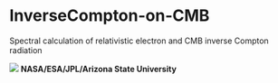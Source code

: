 # InverseCompton-on-CMB

Spectral calculation of relativistic electron and CMB inverse Compton radiation

![](https://photojournal.jpl.nasa.gov/jpegMod/PIA03606_modest.jpg)
**NASA/ESA/JPL/Arizona State University**
